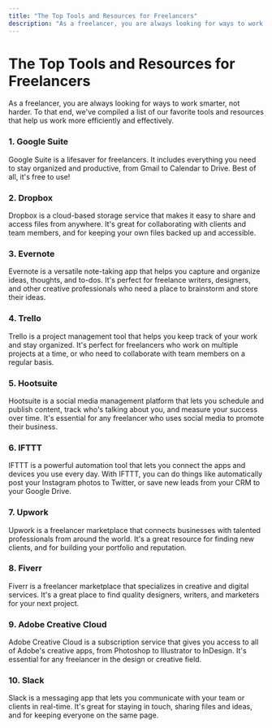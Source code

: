 ```yaml
---
title: "The Top Tools and Resources for Freelancers"
description: "As a freelancer, you are always looking for ways to work smarter, not harder. To that end, we've compiled a list of our favorite tools and resources that help us work more efficiently and effectively."
---
```


# The Top Tools and Resources for Freelancers

As a freelancer, you are always looking for ways to work smarter, not harder. To that end, we've compiled a list of our favorite tools and resources that help us work more efficiently and effectively.

### 1. Google Suite

Google Suite is a lifesaver for freelancers. It includes everything you need to stay organized and productive, from Gmail to Calendar to Drive. Best of all, it's free to use!

### 2. Dropbox

Dropbox is a cloud-based storage service that makes it easy to share and access files from anywhere. It's great for collaborating with clients and team members, and for keeping your own files backed up and accessible.

### 3. Evernote

Evernote is a versatile note-taking app that helps you capture and organize ideas, thoughts, and to-dos. It's perfect for freelance writers, designers, and other creative professionals who need a place to brainstorm and store their ideas.

### 4. Trello

Trello is a project management tool that helps you keep track of your work and stay organized. It's perfect for freelancers who work on multiple projects at a time, or who need to collaborate with team members on a regular basis.

### 5. Hootsuite

Hootsuite is a social media management platform that lets you schedule and publish content, track who's talking about you, and measure your success over time. It's essential for any freelancer who uses social media to promote their business.

### 6. IFTTT

IFTTT is a powerful automation tool that lets you connect the apps and devices you use every day. With IFTTT, you can do things like automatically post your Instagram photos to Twitter, or save new leads from your CRM to your Google Drive.

### 7. Upwork

Upwork is a freelancer marketplace that connects businesses with talented professionals from around the world. It's a great resource for finding new clients, and for building your portfolio and reputation.

### 8. Fiverr

Fiverr is a freelancer marketplace that specializes in creative and digital services. It's a great place to find quality designers, writers, and marketers for your next project.

### 9. Adobe Creative Cloud

Adobe Creative Cloud is a subscription service that gives you access to all of Adobe's creative apps, from Photoshop to Illustrator to InDesign. It's essential for any freelancer in the design or creative field.

### 10. Slack

Slack is a messaging app that lets you communicate with your team or clients in real-time. It's great for staying in touch, sharing files and ideas, and for keeping everyone on the same page.
